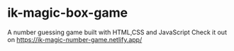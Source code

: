 # ik-magic-box-game
A number guessing game built with HTML,CSS and JavaScript
Check it out on https://ik-magic-number-game.netlify.app/
